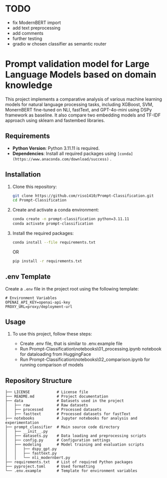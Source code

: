 # TODO
 
 - fix ModernBERT import
 - add text preprocessing 
 - add comments 
 - further testing
 - gradio w chosen classifier as semantic router

# Prompt validation model for Large Language Models based on domain knowledge

This project implements a comparative analysis of various machine learning models for natural language processing tasks, including XGBoost, SVM, MonernBERT fine-tuned on NLI, fastText, and GPT-4o-mini using DSPy framework as baseline.
It also compare two embedding models and TF-IDF approach using sklearn and fastembed libraries.

## Requirements

- **Python Version**: Python 3.11.11 is required.
- **Dependencies**: Install all required packages using `[conda](https://www.anaconda.com/download/success)` .

## Installation

1. Clone this repository:

   ```bash
   git clone https://github.com/riso1410/Prompt-Classification.git
   cd Prompt-Classification
   ```

2. Create and activate a conda environment:

   ```bash
   conda create -n prompt-classification python=3.11.11
   conda activate prompt-classification
   ```

3. Install the required packages:

   ```bash
   conda install --file requirements.txt
   ```
   OR
   ```bash
   pip install -r requirements.txt
   ```

## .env Template

Create a `.env` file in the project root using the following template:

```plaintext
# Environment Variables
OPENAI_API_KEY=openai-api-key
PROXY_URL=proxy/deployment-url
```

## Usage

1. To use this project, follow these steps:

   - Create .env file, that is similar to .env.example file
   - Run Prompt-Classification\notebooks\01_processing.ipynb notebook for dataloading from HuggingFace
   - Run Prompt-Classification\notebooks\02_comparison.ipynb for running comparison of models 

## Repository Structure

```plaintext
├── LICENSE            # License file
├── README.md          # Project documentation
├── data               # Datasets used in the project
│   ├── raw            # Raw datasets
│   ├── processed      # Processed datasets
│   ├── fasttext       # Processed datasets for fastText
├── notebooks          # Jupyter notebooks for analysis and experimentation
├── prompt_classifier  # Main source code directory
│   ├── __init__.py
│   ├── datasets.py    # Data loading and preprocessing scripts
│   ├── config.py      # Configuration settings
│   ├── modeling       # Model training and evaluation scripts
│   │   ├── dspy_gpt.py
│   │   ├── fasttext.py
│   │   └── nli_modernbert.py
├── requirements.txt   # List of required Python packages
├── pyproject.toml     # Used formatting
└── .env.example       # Template for environment variables
```
